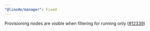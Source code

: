 ```yaml
---
"@linode/manager": Fixed
---
```


Provisioning nodes are visible when filtering for running only ([#12339](https://github.com/linode/manager/pull/12339))
